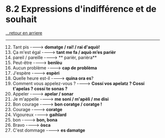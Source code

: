 # 8.2 Expressions d'indifférence et de souhait

[...retour en arriere](../../menu_fiches.md)

---

12. Tant pis  ----> **domatge / rai! / rai d'aquò!**
13. Ça m'est égal  ----> **tant me fa / aquò m’es parièr**
14. pareil / pareille ----> **	parièr, parièra**
15. Peut-être  ----> **benlèu**
16. Aucun problème  ----> **cap de problèma**
17. J'espère  ----> **espèri**
18. Quelle heure est-il ----> **quina ora es**?  
19. Comment vous appelez-vous ?  ----> **Cossí vos apelatz ? Cossí t'apelas ? cossí te sonas ?**
20. Appeler ----> **apelar / sonar**
21. Je m'appelle  ----> **me soni / m'apèli / me disi**
22. Bon courage  ----> **bon coratge / coratge !**
23. Courage ----> **coratge**
24. Vigoureux ----> **gaihlard**
25. bon ----> **bon, bona**
26. Bravo  ----> **òsca**
27. C'est dommage  ----> **es damatge**